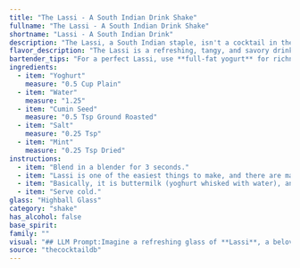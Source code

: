 ```yaml
---
title: "The Lassi - A South Indian Drink Shake"
fullname: "The Lassi - A South Indian Drink Shake"
shortname: "Lassi - A South Indian Drink"
description: "The Lassi, a South Indian staple, isn't a cocktail in the traditional sense but rather a refreshing beverage. It belongs to the family of yogurt-based drinks, similar to buttermilk or kefir.  Its origins trace back to ancient India, where it was enjoyed for its cooling and digestive properties. "
flavor_description: "The Lassi is a refreshing, tangy, and savory drink. The yogurt provides a creamy base, while the water balances its thickness.  Cumin seed adds a warm, earthy note, and salt enhances the flavors. Mint offers a cool, refreshing touch, making this a perfect summer drink. "
bartender_tips: "For a perfect Lassi, use **full-fat yogurt** for richness. **Freshly ground cumin** provides the most flavor, so grind it yourself. **Chill everything** before blending to ensure a cool, refreshing drink. Use a **powerful blender** to achieve a smooth consistency. Adjust the **water and salt** to your taste preference, and don't forget the **mint garnish** for a beautiful finish! "
ingredients:
  - item: "Yoghurt"
    measure: "0.5 Cup Plain"
  - item: "Water"
    measure: "1.25"
  - item: "Cumin Seed"
    measure: "0.5 Tsp Ground Roasted"
  - item: "Salt"
    measure: "0.25 Tsp"
  - item: "Mint"
    measure: "0.25 Tsp Dried"
instructions:
  - item: "Blend in a blender for 3 seconds."
  - item: "Lassi is one of the easiest things to make, and there are many ways of making it."
  - item: "Basically, it is buttermilk (yoghurt whisked with water), and you can choose almost any consistency that you like, from the thinnest to the thickest."
  - item: "Serve cold."
glass: "Highball Glass"
category: "shake"
has_alcohol: false
base_spirit:
family: ""
visual: "## LLM Prompt:Imagine a refreshing glass of **Lassi**, a beloved South Indian beverage. Describe its appearance, focusing on the following aspects:* **Color:** What shade is the Lassi? Does it vary depending on the amount of yogurt or mint used?* **Texture:** Is it thick and creamy, or thinner and more watery? Are there any visible ingredients like seeds or pieces of mint?* **Garnish:** What, if anything, is used to garnish the Lassi? Does it have a traditional look or a modern twist?* **Glassware:**  What type of glass would you typically serve Lassi in? Does it enhance the visual appeal of the drink?* **Overall impression:** What is the overall feeling you get when you look at a glass of Lassi? Is it inviting, refreshing, or comforting? **Bonus:** Describe any variations in appearance based on different ingredients or preparation methods. "
source: "thecocktaildb"
---
```


